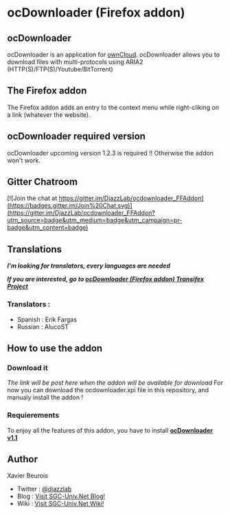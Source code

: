 # ocDownloader (Firefox addon)

## ocDownloader
ocDownloader is an application for [ownCloud](https://owncloud.org). ocDownloader allows you to download files with multi-protocols using ARIA2 (HTTP(S)/FTP(S)/Youtube/BitTorrent)

## The Firefox addon
The Firefox addon adds an entry to the context menu while right-cliking on a link (whatever the website).

## ocDownloader required version
ocDownloader upcoming version 1.2.3 is required !! Otherwise the addon won't work.

## Gitter Chatroom
[![Join the chat at https://gitter.im/DjazzLab/ocdownloader_FFAddon](https://badges.gitter.im/Join%20Chat.svg)](https://gitter.im/DjazzLab/ocdownloader_FFAddon?utm_source=badge&utm_medium=badge&utm_campaign=pr-badge&utm_content=badge)

## Translations
***I'm looking for translators, every languages are needed***

***If you are interested, go to [ocDownloader (Firefox addon) Transifex Project](https://www.transifex.com/projects/p/ocdownloader-firefox-addon)***

### Translators :
- Spanish : Erik Fargas
- Russian : AlucoST

## How to use the addon

### Download it
*The link will be post here when the addon will be available for download*
For now you can download the ocdownloader.xpi file in this repository, and manualy install the addon !

### Requierements
To enjoy all the features of this addon, you have to install [**ocDownloader v1.1**](https://github.com/DjazzLab/ocdownloader)

## Author
Xavier Beurois
- Twitter : [@djazzlab](https://twitter.com/djazzlab)
- Blog : [Visit SGC-Univ.Net Blog!](https://www.sgc-univ.net)
- Wiki : [Visit SGC-Univ.Net Wiki!](https://wiki.sgc-univ.net)